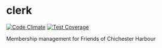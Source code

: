 # clerk
[![Code Climate](https://codeclimate.com/github/foundersandcoders/clerk/badges/gpa.svg)](https://codeclimate.com/github/foundersandcoders/clerk) [![Test Coverage](https://codeclimate.com/github/foundersandcoders/clerk/badges/coverage.svg)](https://codeclimate.com/github/foundersandcoders/clerk)

Membership management for Friends of Chichester Harbour
